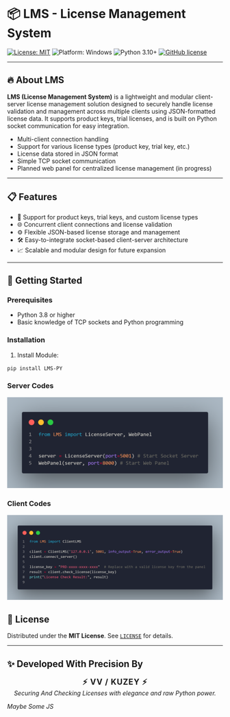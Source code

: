 # 📦 LMS - License Management System

[![License: MIT](https://img.shields.io/badge/License-MIT-green.svg?style=for-the-badge)](LICENSE)
![Platform: Windows](https://img.shields.io/badge/Platform-Windows%2010%2B-00adee?style=for-the-badge&logo=windows)
![Python 3.10+](https://img.shields.io/badge/Python-3.10%2B-blue?style=for-the-badge)
[![GitHub license](https://img.shields.io/github/license/CSDC-K/LMS)](https://github.com/CSDC-K/LMS/blob/main/LICENSE)


---

## 🔥 About LMS

**LMS (License Management System)** is a lightweight and modular client-server license management solution designed to securely handle license validation and management across multiple clients using JSON-formatted license data. It supports product keys, trial licenses, and is built on Python socket communication for easy integration.

- Multi-client connection handling  
- Support for various license types (product key, trial key, etc.)  
- License data stored in JSON format  
- Simple TCP socket communication  
- Planned web panel for centralized license management (in progress)  

---

## 📋 Features

- 🔐 Support for product keys, trial keys, and custom license types  
- 🌐 Concurrent client connections and license validation  
- ⚙️ Flexible JSON-based license storage and management  
- 🛠️ Easy-to-integrate socket-based client-server architecture  
- 📈 Scalable and modular design for future expansion  

---

## 🚀 Getting Started

### Prerequisites

- Python 3.8 or higher  
- Basic knowledge of TCP sockets and Python programming  

### Installation

1. Install Module:  
```bash
pip install LMS-PY
```

### Server Codes

![License Management Server](docs/server.png)

### Client Codes

![License Management Server](docs/client.png)


## 📜 License

Distributed under the **MIT License**. See [`LICENSE`](LICENSE) for details.

---

## ✨ Developed With Precision By

<p align="center">
  <strong style="font-size: 1.3em; letter-spacing: 1px;">⚡ VV / KUZEY ⚡</strong><br>
  <em>Securing And Checking Licenses with elegance and raw Python power.</em>

  <em>Maybe Some JS</em>
</p>
